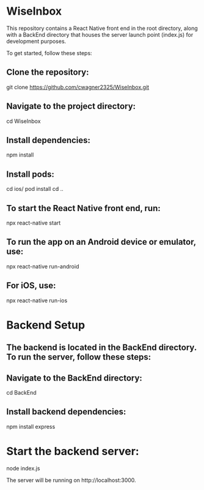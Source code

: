 # WiseInbox

This repository contains a React Native front end in the root directory, along with a BackEnd directory that houses the server launch point (index.js) for development purposes.

To get started, follow these steps:

## Clone the repository:
git clone https://github.com/cwagner2325/WiseInbox.git

## Navigate to the project directory:
cd WiseInbox

## Install dependencies:
npm install

## Install pods:
cd ios/
pod install
cd ..

## To start the React Native front end, run:
npx react-native start

## To run the app on an Android device or emulator, use:
npx react-native run-android

## For iOS, use:
npx react-native run-ios


# Backend Setup
## The backend is located in the BackEnd directory. To run the server, follow these steps:

## Navigate to the BackEnd directory:
cd BackEnd

## Install backend dependencies:
npm install express

# Start the backend server:
node index.js

The server will be running on http://localhost:3000.
